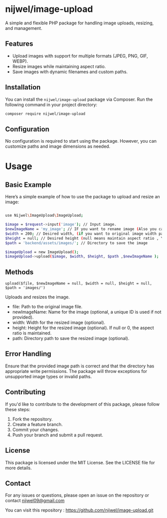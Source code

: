 
# nijwel/image-upload
A simple and flexible PHP package for handling image uploads, resizing, and management.

## Features

- Upload images with support for multiple formats (JPEG, PNG, GIF, WEBP).
- Resize images while maintaining aspect ratio.
- Save images with dynamic filenames and custom paths.

## Installation

You can install the `nijwel/image-upload` package via Composer. Run the following command in your project directory:

```bash
composer require nijwel/image-upload
```

## Configuration
No configuration is required to start using the package. However, you can customize paths and image dimensions as needed.

# Usage

## Basic Example

Here’s a simple example of how to use the package to upload and resize an image:

```bash

use Nijwel\ImageUpload\ImageUpload;

$image = $request->input('image'); // Input image.
$newImageName = 'my_image'; // IF you want to rename image (Also you can send null value) .
$width = 200; // Desired width, (if you want to original image width pass value 0 or null).  
$height = null; // Desired height (null means maintain aspect ratio , You can handle manually)
$path = 'backend/assets/images/'; // Directory to save the image

$imageUpload = new ImageUpload();
$imageUpload->upload($image, $width, $height, $path ,$newImageName );

```

## Methods
`upload($file, $newImageName = null, $width = null, $height = null, $path = 'images/')`

Uploads and resizes the image.

- file: Path to the original image file.
- newImageName: Name for the image (optional, a unique ID is used if not provided).
- width: Width for the resized image (optional).
- height: Height for the resized image (optional). If null or 0, the aspect ratio is maintained.
- path: Directory path to save the resized image (optional).

## Error Handling
Ensure that the provided image path is correct and that the directory has appropriate write permissions. The package will throw exceptions for unsupported image types or invalid paths.

## Contributing

If you'd like to contribute to the development of this package, please follow these steps:

1. Fork the repository.
2. Create a feature branch.
3. Commit your changes.
4. Push your branch and submit a pull request.

## License
This package is licensed under the MIT License. See the LICENSE file for more details.

## Contact

For any issues or questions, please open an issue on the repository or contact nijwel09@gmail.com

You can visit this repository : https://github.com/nijwel/image-upload.git
